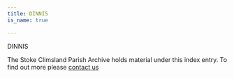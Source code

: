 ```yaml
---
title: DINNIS
is_name: true

---
```


DINNIS


The Stoke Climsland Parish Archive holds material under this index entry. To find out more please [contact us](/contact/)

